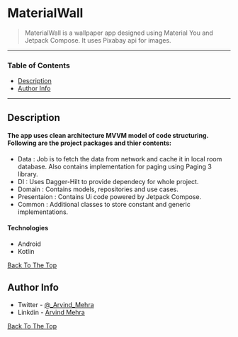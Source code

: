 # MaterialWall

> MaterialWall is a wallpaper app designed using Material You and Jetpack Compose. It uses Pixabay api for images.

---

### Table of Contents
- [Description](#description)
- [Author Info](#author-info)

---

## Description

#### The app uses clean architecture MVVM model of code structuring. Following are the project packages and thier contents:
- Data : Job is to fetch the data from network and cache it in local room database. Also contains implementation for paging using Paging 3 library.
- DI : Uses Dagger-Hilt to provide dependecy for whole project.
- Domain : Contains models, repositories and use cases.
- Presentaion : Contains Ui code powered by Jetpack Compose.
- Common : Additional classes to store constant and generic implementations.


#### Technologies

- Android
- Kotlin

[Back To The Top](#read-me-template)

## Author Info

- Twitter - [@_Arvind_Mehra](https://twitter.com/_Arvind_Mehra)
- Linkdin - [Arvind Mehra](https://www.linkedin.com/in/arvind-mehra-9b2280141/)

[Back To The Top](#read-me-template)
